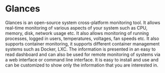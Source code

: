 # Glances

Glances is an open-source system cross-platform monitoring tool. It allows real-time monitoring of various aspects of your system such as CPU, memory, disk, network usage etc. It also allows monitoring of running processes, logged in users, temperatures, voltages, fan speeds etc. It also supports container monitoring, it supports different container management systems such as Docker, LXC. The information is presented in an easy to read dashboard and can also be used for remote monitoring of systems via a web interface or command line interface. It is easy to install and use and can be customized to show only the information that you are interested in.
